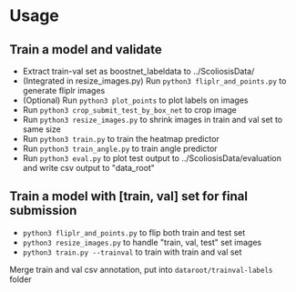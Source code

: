 # Usage

## Train a model and validate
- Extract train-val set as boostnet_labeldata to ../ScoliosisData/
- (Integrated in resize_images.py) Run `python3 fliplr_and_points.py` to generate fliplr images
- (Optional) Run `python3 plot_points` to plot labels on images
- Run `python3 crop_submit_test_by_box_net` to crop image
- Run `python3 resize_images.py` to shrink images in train and val set to same size
- Run `python3 train.py` to train the heatmap predictor
- Run `python3 train_angle.py` to train angle predictor
- Run `python3 eval.py` to plot test output to ../ScoliosisData/evaluation and write csv output to "data_root"

## Train a model with [train, val] set for final submission
- `python3 fliplr_and_points.py` to flip both train and test set
- `python3 resize_images.py` to handle "train, val, test" set images
- `python3 train.py --trainval` to train with train and val set

Merge train and val csv annotation, put into `dataroot/trainval-labels` folder
